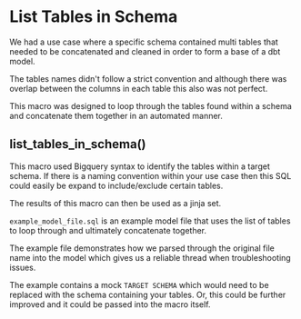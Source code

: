 # List Tables in Schema

We had a use case where a specific schema contained multi tables that needed to be concatenated and cleaned in order to form a base of a dbt model.

The tables names didn't follow a strict convention and although there was overlap between the columns in each table this also was not perfect.

This macro was designed to loop through the tables found within a schema and concatenate them together in an automated manner.

## list_tables_in_schema()

This macro used Bigquery syntax to identify the tables within a target schema. If there is a naming convention within your use case then this SQL could easily be expand to include/exclude certain tables.

The results of this macro can then be used as a jinja set.

`example_model_file.sql` is an example model file that uses the list of tables to loop through and ultimately concatenate together.

The example file demonstrates how we parsed through the original file name into the model which gives us a reliable thread when troubleshooting issues.

The example contains a mock `TARGET SCHEMA` which would need to be replaced with the schema containing your tables. Or, this could be further improved and it could be passed into the macro itself.
